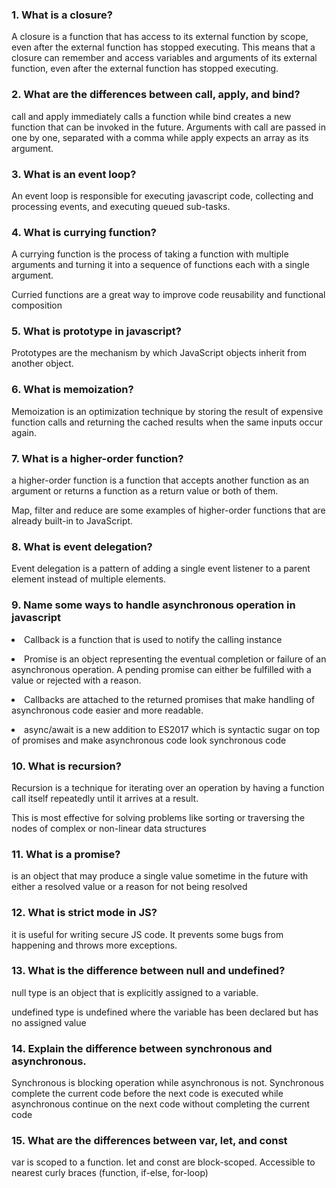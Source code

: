 ### 1. What is a closure?
<p>
A closure is a function that has access to its external function by scope, even after the external function has stopped executing. This means that a closure can remember and access variables and arguments of its external function, even after the external function has stopped executing.
</p>

### 2. What are the differences between call, apply, and bind?
<p>call and apply immediately calls a function while bind creates a new function that can be invoked in the future. Arguments with call are passed in one by one, separated with a comma while apply expects an array as its argument.</p>

### 3. What is an event loop?
<p>An event loop is responsible for executing javascript code, collecting and processing events, and executing queued sub-tasks.</p>

### 4. What is currying function?
<p>A currying function is the process of taking a function with multiple arguments and turning it into a sequence of functions each with a single argument.</p>
<p>Curried functions are a great way to improve code reusability and functional composition</p>

### 5. What is prototype in javascript?
<p>Prototypes are the mechanism by which JavaScript objects inherit from another object.</p>

### 6. What is memoization?
<p>Memoization is an optimization technique by storing the result of expensive function calls and returning the cached results when the same inputs occur again.</p>

### 7. What is a higher-order function?
<p>a higher-order function is a function that accepts another function as an argument or returns a function as a return value or both of them.</p>
<p>Map, filter and reduce are some examples of higher-order functions that are already built-in to JavaScript.</p>

### 8. What is event delegation?
<p>Event delegation is a pattern of adding a single event listener to a parent element instead of multiple elements.</p>

### 9. Name some ways to handle asynchronous operation in javascript
<p><li>Callback is a function that is used to notify the calling instance</li></p>
<p><li>Promise is an object representing the eventual completion or failure of an asynchronous operation. A pending promise can either be fulfilled with a value or rejected with a reason.</li></p>
<p><li>Callbacks are attached to the returned promises that make handling of asynchronous code easier and more readable.</li></p>
<p><li>async/await is a new addition to ES2017 which is syntactic sugar on top of promises and make asynchronous code look synchronous code</li></p>

### 10. What is recursion?
<p>Recursion is a technique for iterating over an operation by having a function call itself repeatedly until it arrives at a result.</p>
<p>This is most effective for solving problems like sorting or traversing the nodes of complex or non-linear data structures</p>

### 11. What is a promise?
<p>is an object that may produce a single value sometime in the future with either a resolved value or a reason for not being resolved</p>

### 12. What is strict mode in JS?
<p>it is useful for writing secure JS code. It prevents some bugs from happening and throws more exceptions.</p>

### 13. What is the difference between null and undefined?
<p>null type is an object that is explicitly assigned to a variable.</p>
<p>undefined type is undefined where the variable has been declared but has no assigned value</p>

### 14. Explain the difference between synchronous and asynchronous.
<p>Synchronous is blocking operation while asynchronous is not. Synchronous complete the current code before the next code is executed while asynchronous continue on the next code without completing the current code</p>

### 15. What are the differences between var, let, and const
<p>var is scoped to a function. let and const are block-scoped. Accessible to nearest curly braces (function, if-else, for-loop)</p>
